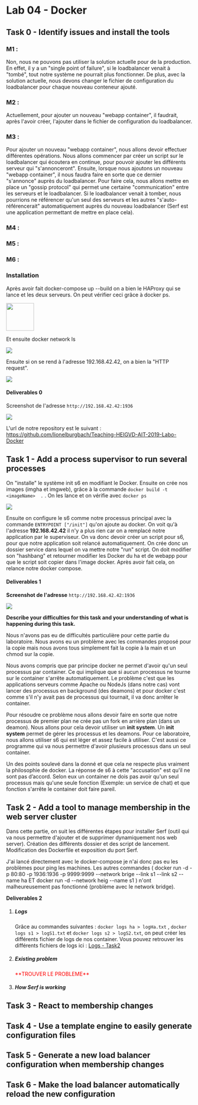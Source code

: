 # 	Lab 04 - Docker 

## Task 0 - Identify issues and install the tools

### M1 : 

Non, nous ne pouvons pas utiliser la solution actuelle pour de la production. En effet, il y a un "single point of failure", si le loadbalancer venait à "tombé", tout notre système ne pourrait plus fonctionner. De plus, avec la solution actuelle, nous devons changer le fichier de configuration du loadbalancer pour chaque nouveau conteneur ajouté.

### M2 :

Actuellement, pour ajouter un nouveau "webapp container", il faudrait, après l'avoir créer, l'ajouter dans le fichier de configuration du loadbalancer.

### M3 :

Pour ajouter un nouveau "webapp container", nous allons devoir effectuer différentes opérations. Nous allons commencer par créer un script sur le loadbalancer qui écoutera en continue, pour pouvoir ajouter les différents serveur qui "s'annonceront". Ensuite, lorsque nous ajoutons un nouveau "webapp container", il nous faudra faire en sorte que ce dernier "s'annonce" auprès du loadbalancer. Pour faire cela, nous allons mettre en place un "gossip protocol" qui permet une certaine "communication" entre les serveurs et le loadbalancer. Si le loadbalancer venait à tomber, nous pourrions ne référencer qu'un seul des serveurs et les autres "s'auto-référencerait" automatiquement auprès du nouveau loadbalancer (Serf est une application permettant de mettre en place cela).

### M4 :

### M5 : 

### M6 :

### Installation 

Après avoir fait docker-compose up --build on a bien le HAProxy qui se lance et les deux serveurs. On peut vérifier ceci grâce à docker ps.

<img height="75" src="/home/guillaume/Bureau/AIT/Labo4/Teaching-HEIGVD-AIT-2019-Labo-Docker/report/Images/Task_0_Installation_docker_ps.png"  />

Et ensuite docker network ls 

<img src="/home/guillaume/Bureau/AIT/Labo4/Teaching-HEIGVD-AIT-2019-Labo-Docker/report/Images/Task_0_Installation_docker_network.png"  />



Ensuite si on se rend à l'adresse 192.168.42.42, on a bien la "HTTP request".

<img src="/home/guillaume/Bureau/AIT/Labo4/Teaching-HEIGVD-AIT-2019-Labo-Docker/report/Images/Task_0_192.168.42.42.png"  />



#### **Deliverables 0**

Screenshot de l'adresse  `http://192.168.42.42:1936`

<img src="/home/guillaume/Bureau/AIT/Labo4/Teaching-HEIGVD-AIT-2019-Labo-Docker/report/Images/Task_0_HAProxy.png"  />

L'url de notre repository est le suivant : https://github.com/lionelburgbach/Teaching-HEIGVD-AIT-2019-Labo-Docker

## Task 1 - Add a process supervisor to run several processes

On "installe" le système init s6 en modifiant le Docker. Ensuite on crée nos images (imgha et imgweb), grâce à la commande `docker build -t <imageName>  .` . On les lance et on vérifie avec `docker ps`

<img src="/home/guillaume/Bureau/AIT/Labo4/Teaching-HEIGVD-AIT-2019-Labo-Docker/report/Images/Task_1_docker_ps.png"  />

Ensuite on configure le s6 comme notre processus principal avec la commande `ENTRYPOINT ["/init"]` qu'on ajoute au docker. On voit qu'à l'adresse **192.168.42.42** il n'y a plus rien car on a remplacé notre application par le superviseur. On va donc devoir créer un script pour s6, pour que notre application soit relancé automatiquement. On crée donc un dossier service dans lequel on va mettre notre "run" script. On doit modifier son "hashbang" et retourner modifier les Docker du ha et de webapp pour que le script soit copier dans l'image docker. Après avoir fait cela, on relance notre docker compose. 

#### **Deliverables 1**

**Screenshot de l'adresse**  `http://192.168.42.42:1936`

<img src="/home/guillaume/Bureau/AIT/Labo4/Teaching-HEIGVD-AIT-2019-Labo-Docker/report/Images/Task_1_HAProxy.png"  />

**Describe your difficulties for this task and your understanding of what is happening during this task.**

Nous n'avons pas eu de difficultés particulière pour cette partie du laboratoire. Nous avons eu un problème avec les commandes proposé pour la copie mais nous avons tous simplement fait la copie à la main et un chmod sur la copie.

Nous avons compris que par principe docker ne permet d'avoir qu'un seul processus par container. Ce qui implique que si aucun processus ne tourne sur le container s'arrête automatiquement. Le problème c'est que les applications serveurs comme Apache ou NodeJs (dans notre cas) vont lancer des processus en background (des deamons) et pour docker c'est comme s'il n'y avait pas de processus qui tournait, il va donc arrêter le container.

Pour résoudre ce problème nous allons devoir faire en sorte que notre processus de premier plan ne crée pas un fork en arrière plan (dans un deamon). Nous allons pour cela devoir utiliser un **init system**. Un **init system** permet de gérer les processus et les deamons. Pour ce laboratoire, nous allons utiliser s6 qui est léger et assez facile à utiliser. C'est aussi ce programme qui va nous permettre d'avoir plusieurs processus dans un seul container.

Un des points soulevé dans la donné et que cela ne respecte plus vraiment la philosophie de docker. La réponse de s6 à cette "accusation" est qu'il ne sont pas d’accord. Selon eux un container ne dois pas avoir qu'un seul processus mais qu'une seule fonction (Exemple: un service de chat) et que fonction s'arrête le container doit faire pareil. 

## Task 2 - Add a tool to manage membership in the web server cluster

Dans cette partie, on suit les différentes étapes pour installer Serf (outil qui va nous permettre d'ajouter et de supprimer dynamiquement nos web server). Création des différents dossier et des script de lancement. Modification des Dockerfile et exposition du port Serf. 

J'ai lancé directement avec le docker-compose je n'ai donc pas eu les problèmes pour ping les machines. Les autres commandes  ( docker run -d -p 80:80 -p 1936:1936 -p 9999:9999 --network brige --link s1 --link s2 --name ha <imageName> ET docker run -d --network heig --name s1 <imageName>) n'ont malheureusement pas fonctionné (problème avec le network bridge).

**Deliverables 2**

1. ##### Logs

   Grâce au commandes suivantes : `docker logs ha > logHa.txt` , `docker logs s1 > logS1.txt` et `docker logs s2 > logS2.txt`, on peut créer les différents fichier de logs de nos container.
   Vous pouvez retrouver les différents fichiers de logs ici : [Logs - Task2](https://github.com/lionelburgbach/Teaching-HEIGVD-AIT-2019-Labo-Docker/tree/master/logs/Task_2)

2. ##### Existing problem

   <p style='color:red'>**TROUVER LE PROBLEME** </p>

3. ##### How Serf is working 

## Task 3 - React to membership changes



## Task 4 - Use a template engine to easily generate configuration files

## Task 5 - Generate a new load balancer configuration when membership changes

## Task 6 - Make the load balancer automatically reload the new configuration